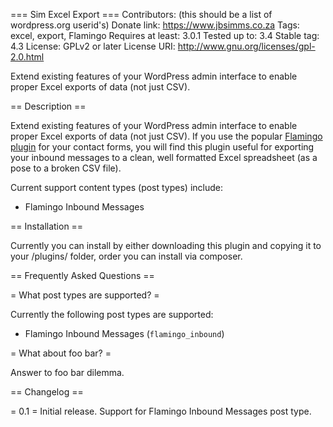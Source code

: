 === Sim Excel Export ===
Contributors: (this should be a list of wordpress.org userid's)
Donate link: https://www.jbsimms.co.za
Tags: excel, export, Flamingo
Requires at least: 3.0.1
Tested up to: 3.4
Stable tag: 4.3
License: GPLv2 or later
License URI: http://www.gnu.org/licenses/gpl-2.0.html

Extend existing features of your WordPress admin interface to enable proper Excel exports of data (not just CSV).

== Description ==

Extend existing features of your WordPress admin interface to enable proper Excel exports of data (not just CSV).
If you use the popular [Flamingo plugin](https://wordpress.org/plugins/flamingo/) for your contact forms, you will find this plugin useful for exporting your inbound messages to a clean, well formatted Excel spreadsheet (as a pose to a broken CSV file). 

Current support content types (post types) include:

* Flamingo Inbound Messages

== Installation ==

Currently you can install by either downloading this plugin and copying it to your /plugins/ folder, order you can install via composer.

== Frequently Asked Questions ==

= What post types are supported? =

Currently the following post types are supported:

* Flamingo Inbound Messages (`flamingo_inbound`)

= What about foo bar? =

Answer to foo bar dilemma.

== Changelog ==

= 0.1 =
Initial release. Support for Flamingo Inbound Messages post type.